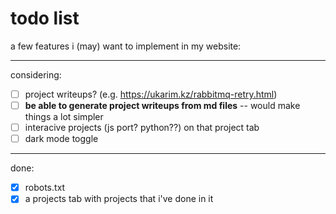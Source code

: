 # todo list

a few features i (may) want to implement in my website:

---

considering:   
- [ ] project writeups? (e.g. https://ukarim.kz/rabbitmq-retry.html)   
- [ ] **be able to generate project writeups from md files** -- would make things a lot simpler    
- [ ] interacive projects (js port? python??) on that project tab   
- [ ] dark mode toggle

---

done:
- [x] robots.txt   
- [x] a projects tab with projects that i've done in it  
